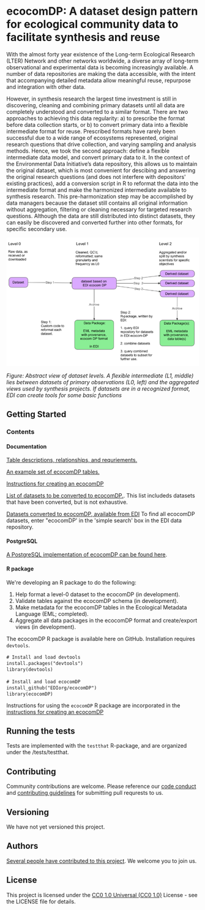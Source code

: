 # ecocomDP: A dataset design pattern for ecological community data to facilitate synthesis and reuse

With the almost forty year existence of the Long-term Ecological Research (LTER) Network and other networks worldwide, a diverse array of long-term observational and experimental data is becoming increasingly available. A number of data repositories are making the data accessible, with the intent that accompanying detailed metadata allow meaningful reuse, repurpose and integration with other data. 

However, in synthesis research the largest time investment is still in discovering, cleaning and combining primary datasets until all data are completely understood and converted to a similar format. There are two approaches to achieving this data regularity: a) to prescribe the format before data collection starts, or b) to convert primary data into a flexible intermediate format for reuse. Prescribed formats have rarely been successful due to a wide range of ecosystems represented, original research questions that drive collection, and varying sampling and analysis methods. Hence, we took the second approach: define a flexible intermediate data model, and convert primary data to it. In the context of the Environmental Data Initiative’s data repository, this allows us to maintain the original dataset, which is most convenient for descibing and answering the original research questions (and does not interfere with depositors' existing practices), add a conversion script in R to reformat the data into the intermediate format and make the harmonized intermediate available to synthesis research. This pre-harmonization step may be accomplished by data managers because the dataset still contains all original information without aggregation, filtering or cleaning necessary for targeted research questions. Although the data are still distributed into distinct datasets, they can easily be discovered and converted further into other formats, for specific secondary use.

![](https://github.com/EDIorg/ecocomDP/blob/master/documentation/images/ecocom_dp_workflow_cut.png)

_Figure: Abstract view of dataset levels. A flexible intermediate (L1, middle) lies between datasets of primary observations (L0, left) and the aggregated views used by synthesis projects. If datasets are in a recognized format, EDI can create tools for some basic functions_

## Getting Started

### Contents

#### Documentation

[Table descriptions, relationships, and requriements.](https://github.com/EDIorg/ecocomDP/tree/master/documentation/model)

[An example set of ecocomDP tables.](https://github.com/EDIorg/ecocomDP/tree/master/documentation/examples)

[Instructions for creating an ecocomDP](https://github.com/EDIorg/ecocomDP/tree/master/documentation/instructions)

[List of datasets to be converted to ecocomDP.](https://github.com/EDIorg/ecocomDP/tree/master/documentation/processing_queue). This list includeds datasets that have been converted, but is not exhaustive. 

[Datasets converted to ecocomDP, available from EDI](https://portal.edirepository.org:443/nis/simpleSearch?defType=edismax&q=ecocomDP&fq=-scope:ecotrends&fq=-scope:lter-landsat*&fl=id,packageid,title,author,organization,pubdate,coordinates&debug=false) To find all ecocomDP datasets, enter "ecocomDP' in the 'simple search' box in the EDI data repository.


#### PostgreSQL

[A PostgreSQL implementation of ecocomDP can be found here](https://github.com/EDIorg/ecocomDP/tree/master/postgreSQL).

#### R package

We're developing an R package to do the following:
1. Help format a level-0 dataset to the ecocomDP (in development).
2. Validate tables against the ecocomDP schema (in development).
3. Make metadata for the ecocomDP tables in the Ecological Metadata Language (EML; completed).
4. Aggregate all data packages in the ecocomDP format and create/export views (in development). 

The ecocomDP R package is available here on GitHub. Installation requires `devtools`.
```
# Install and load devtools
install.packages("devtools")
library(devtools)

# Install and load ecocomDP
install_github("EDIorg/ecocomDP")
library(ecocomDP)
```

Instructions for using the `ecocomDP` R package are incorporated in the [instructions for creating an ecocomDP](https://github.com/EDIorg/ecocomDP/tree/master/documentation/instructions)

## Running the tests

Tests are implemented with the `testthat` R-package, and are organized under the /tests/testthat.

## Contributing

Community contributions are welcome. Please reference our [code conduct](https://github.com/EDIorg/ecocomDP/blob/master/CODE_OF_CONDUCT.md) and [contributing guidelines](https://github.com/EDIorg/ecocomDP/blob/master/CONTRIBUTING.md) for submitting pull requrests to us.

## Versioning

We have not yet versioned this project.

## Authors

[Several people have contributed to this project](https://github.com/EDIorg/ecocomDP/blob/master/AUTHORS.md). We welcome you to join us.

## License

This project is licensed under the [CC0 1.0 Universal (CC0 1.0)](https://creativecommons.org/publicdomain/zero/1.0/legalcode) License - see the LICENSE file for details.

